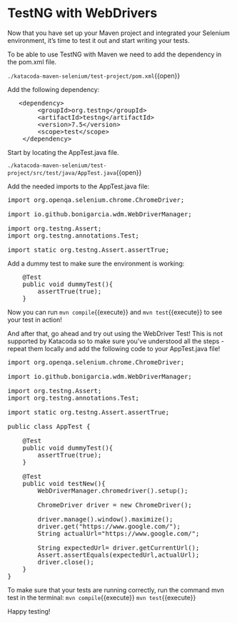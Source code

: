 # TestNG with WebDrivers

Now that you have set up your Maven project and integrated your Selenium environment, it’s time to test it out and start writing your tests. 

To be able to use TestNG with Maven we need to add the dependency in the pom.xml file.

`./katacoda-maven-selenium/test-project/pom.xml`{{open}}

Add the following dependency: 

<pre class="file" data-filename="./katacoda-maven-selenium/test-project/pom.xml" data-target="insert"  data-marker="<!--Add dependency for TestNG-->">
   &lt;dependency>
        &lt;groupId>org.testng&lt;/groupId>
        &lt;artifactId>testng&lt;/artifactId>
        &lt;version>7.5&lt;/version>
        &lt;scope>test&lt;/scope>
    &lt;/dependency>
</pre>

Start by locating the AppTest.java file.

`./katacoda-maven-selenium/test-project/src/test/java/AppTest.java`{{open}}

Add the needed imports to the AppTest.java file:

<pre class="file" data-filename="./katacoda-maven-selenium/test-project/src/test/java/AppTest.java" data-target="insert"  data-marker="//Add imports here">
import org.openqa.selenium.chrome.ChromeDriver;

import io.github.bonigarcia.wdm.WebDriverManager;

import org.testng.Assert;
import org.testng.annotations.Test;

import static org.testng.Assert.assertTrue;
</pre>



Add a dummy test to make sure the environment is working:

<pre class="file" data-filename="./katacoda-maven-selenium/test-project/src/test/java/AppTest.java" data-target="insert"  data-marker="//Add dummyTest here">
    @Test
    public void dummyTest(){
        assertTrue(true);
    }
</pre>


Now you can run `mvn compile`{{execute}} and `mvn test`{{execute}} to see your test in action!

And after that, go ahead and try out using the WebDriver Test! 
This is not supported by Katacoda so to make sure you've understood all the steps - repeat them locally and add the following code to your AppTest.java file!


<pre class="file" data-target="clipboard">
import org.openqa.selenium.chrome.ChromeDriver;

import io.github.bonigarcia.wdm.WebDriverManager;

import org.testng.Assert;
import org.testng.annotations.Test;

import static org.testng.Assert.assertTrue;

public class AppTest {
    
    @Test
    public void dummyTest(){
        assertTrue(true);
    }

    @Test
    public void testNew(){
        WebDriverManager.chromedriver().setup();

        ChromeDriver driver = new ChromeDriver();

        driver.manage().window().maximize();
        driver.get("https://www.google.com/");
        String actualUrl="https://www.google.com/";

        String expectedUrl= driver.getCurrentUrl();
        Assert.assertEquals(expectedUrl,actualUrl);
        driver.close();
    }
}
</pre>

To make sure that your tests are running correctly, run the command mvn test in the terminal:
`mvn compile`{{execute}}
`mvn test`{{execute}}

Happy testing! 